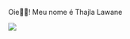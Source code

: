 Oie🐱‍💻! Meu nome é Thajla Lawane
<a href="https://github.com/yukitzz">
<div>
  <img heigth="180" src="https://github-readme-stats.vercel.app/api?username=yukitzz&theme=tokyonight&show_icons=true">
</a>
</div>

